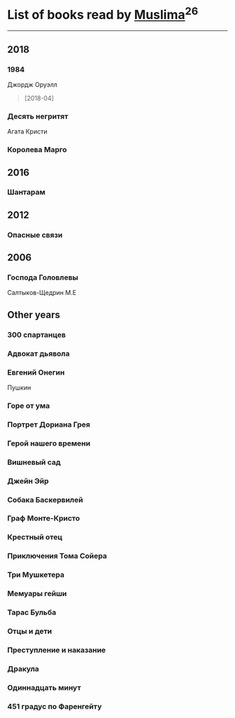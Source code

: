 # List of books read by [Muslima](https://www.facebook.com/app_scoped_user_id/1867395113473883/)<sup>26</sup>
---

## 2018

### 1984
Джордж Оруэлл
> [2018-04] 


### Десять негритят
Агата Кристи


### Королева Марго



## 2016

### Шантарам



## 2012

### Опасные связи



## 2006

### Господа Головлевы
Салтыков-Щедрин М.Е



## Other years

### 300 спартанцев


### Адвокат дьявола


### Евгений Онегин
Пушкин


### Горе от ума


### Портрет Дориана Грея


### Герой нашего времени


### Вишневый сад


### Джейн Эйр


### Собака Баскервилей


### Граф Монте-Кристо


### Крестный отец


### Приключения Тома Сойера


### Три Мушкетера


### Мемуары гейши


### Тарас Бульба


### Отцы и дети


### Преступление и наказание


### Дракула


### Одиннадцать минут


### 451 градус по Фаренгейту



